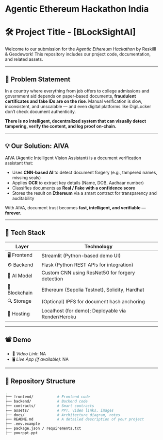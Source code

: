 # Agentic Ethereum Hackathon India

# 🛠 Project Title - [BLockSightAI]

Welcome to our submission for the *Agentic Ethereum Hackathon* by Reskilll & Geodework! This repository includes our project code, documentation, and related assets.

---

## 📌 Problem Statement

In a country where everything from job offers to college admissions and government aid depends on paper-based documents, **fraudulent certificates and fake IDs are on the rise**. Manual verification is slow, inconsistent, and unscalable — and even digital platforms like DigiLocker don’t check document authenticity.

**There is no intelligent, decentralized system that can visually detect tampering, verify the content, and log proof on-chain.**

---

## 💡 Our Solution: AIVA

AIVA (Agentic Intelligent Vision Assistant) is a document verification assistant that:
- Uses **CNN-based AI** to detect document forgery (e.g., tampered names, missing seals)
- Applies **OCR** to extract key details (Name, DOB, Aadhaar number)
- Classifies documents as **Real / Fake with a confidence score**
- Stores the result on **Ethereum** via a smart contract for transparency and auditability

With AIVA, document trust becomes **fast, intelligent, and verifiable — forever**.

---

## 🧱 Tech Stack

| Layer        | Technology                                      |
|--------------|-------------------------------------------------|
| 🖥 Frontend   | Streamlit (Python-based demo UI)                |
| ⚙ Backend    | Flask (Python REST APIs for integration)        |
| 🧠 AI Model   | Custom CNN using ResNet50 for forgery detection |
| 🔗 Blockchain | Ethereum (Sepolia Testnet), Solidity, Hardhat  |
| 🔍 Storage    | (Optional) IPFS for document hash anchoring     |
| 🚀 Hosting    | Localhost (for demo); Deployable via Render/Heroku |


---

## 📽 Demo

- 🎥 *Video Link*: NA  
- 🖥 *Live App (if available)*: NA

---

## 📂 Repository Structure

```bash
.
├── frontend/           # Frontend code
├── backend/            # Backend code
├── contracts/          # Smart contracts
├── assets/             # PPT, video links, images
├── docs/               # Architecture diagram, notes
├── README.md           # A detailed description of your project
├── .env.example
├── package.json / requirements.txt
├── yourppt.ppt
``` 
